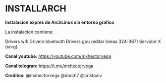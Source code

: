 # INSTALLARCH

**Instalacion expres de ArchLinux sin entorno grafico**


La instalacion contiene:


Drivers wifi
Drivers bluetooth
Drivers gpu (editar lineas 324-367)
Servidor X (xorg).


**Canal youtube:**
https://youtube.com/mxhectorvega


**Canal telegran:**
https://t.me/mxhectorvega


**Creditos:**
@mxhectorvega @darch7 @cristoalv


